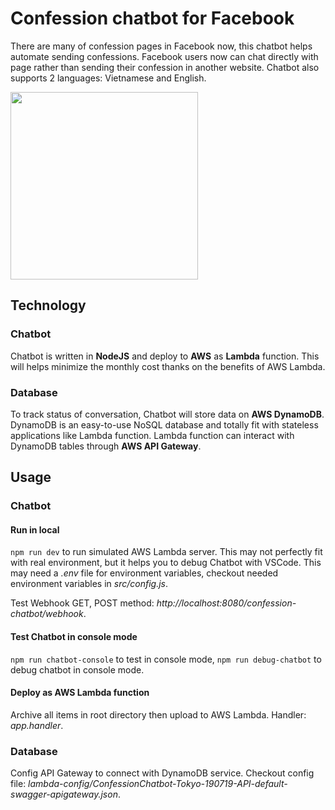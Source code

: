 # Confession chatbot for Facebook

There are many of confession pages in Facebook now, this chatbot helps automate sending confessions. Facebook users now can 
chat directly with page rather than sending their confession in another website. Chatbot also supports 2 languages: Vietnamese
and English.

<img src="https://github.com/namlt2882/confession-chatbot-for-fb/blob/master/media/demo.gif" width="300">

## Technology
### Chatbot
Chatbot is written in **NodeJS** and deploy to **AWS** as **Lambda** function. This will helps minimize the monthly cost thanks on
the benefits of AWS Lambda.

### Database
To track status of conversation, Chatbot will store data on **AWS DynamoDB**. DynamoDB is an easy-to-use NoSQL database and totally 
fit with stateless applications like Lambda function. Lambda function can interact with DynamoDB tables through **AWS API Gateway**.

## Usage
### Chatbot
#### Run in local
`npm run dev` to run simulated AWS Lambda server. This may not perfectly fit with real environment, but it helps you to debug Chatbot
with VSCode. This may need a *.env* file for environment variables, checkout needed environment variables in *src/config.js*.

Test Webhook GET, POST method: *http://localhost:8080/confession-chatbot/webhook*.
#### Test Chatbot in console mode
`npm run chatbot-console` to test in console mode, `npm run debug-chatbot` to debug chatbot in console mode.
#### Deploy as AWS Lambda function
Archive all items in root directory then upload to AWS Lambda. Handler: *app.handler*.

### Database
Config API Gateway to connect with DynamoDB service. Checkout config file: 
*lambda-config/ConfessionChatbot-Tokyo-190719-API-default-swagger-apigateway.json*.
